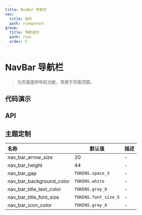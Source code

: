 ```yaml
---
title: NavBar 导航栏
nav:
  title: 组件
  path: /component
group:
  title: 导航组件
  path: /nav
  order: 5
---
```


# NavBar 导航栏

> 为页面提供导航功能，常用于页面顶部。

## 代码演示

<code src="./__fixtures__/basic.tsx"></code>

## API

## 主题定制

| 名称                     | 默认值               | 描述 |
| :----------------------- | -------------------- | ---- |
| nav_bar_arrow_size       | 20                   | -    |
| nav_bar_height           | 44                   | -    |
| nav_bar_gap              | `TOKENS.space_3`     | -    |
| nav_bar_background_color | `TOKENS.white`       | -    |
| nav_bar_title_text_color | `TOKENS.gray_8`      | -    |
| nav_bar_title_font_size  | `TOKENS.font_size_5` | -    |
| nav_bar_icon_color       | `TOKENS.gray_8`      | -    |
